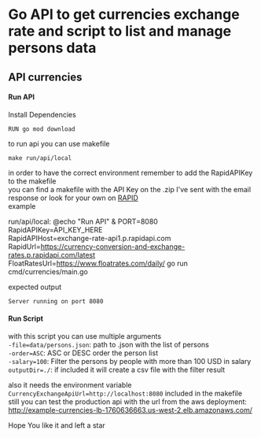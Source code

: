 # Go API to get currencies exchange rate and script to list and manage persons data

## API currencies 

#### Run API 

Install Dependencies

    RUN go mod download

to run api you can use makefile

    make run/api/local

in order to have the correct environment remember to add the RapidAPIKey to the makefile <br>
you can find a makefile with the API Key on the .zip I've sent with the email response or look for your own on [RAPID](https://rapidapi.com/juhestudio-juhestudio-default/api/exchange-rate-api1/) <br>
example

  run/api/local:
	@echo "Run API" & PORT=8080 \
	RapidAPIKey=API_KEY_HERE \
	RapidAPIHost=exchange-rate-api1.p.rapidapi.com \
	RapidUrl=https://currency-conversion-and-exchange-rates.p.rapidapi.com/latest \
	FloatRatesUrl=https://www.floatrates.com/daily/ go run cmd/currencies/main.go

expected output

    Server running on port 8080

#### Run Script

with this script you can use multiple arguments <br>
`-file=data/persons.json`: path to .json with the list of persons <br>
`-order=ASC`: ASC or DESC order the person list <br>
`-salary=100`: Filter the persons by people with more than 100 USD in salary <br>
`outputDir=./`: if included it will create a csv file with the filter result <br>

also it needs the environment variable `CurrencyExchangeApiUrl=http://localhost:8080` included in the makefile <br>
still you can test the production api with the url from the aws deployment: http://example-currencies-lb-1760636663.us-west-2.elb.amazonaws.com/

Hope You like it and left a star

